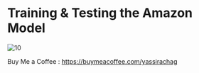 # Training & Testing the Amazon Model

![10](https://github.com/user-attachments/assets/de2bd33c-a4a5-450e-8667-ce9fffc8bf2d)

Buy Me a Coffee : https://buymeacoffee.com/yassirachag
